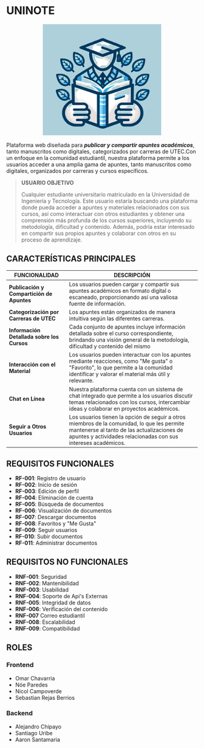 # UNINOTE
<p align="center">
  <img src="UNINOTE.png" alt="UNINOTE">
</p>

Plataforma web diseñada para ***publicar y compartir apuntes académicos***, tanto manuscritos como digitales, categorizados por carreras de UTEC.Con un enfoque en la comunidad estudiantil, nuestra plataforma permite a los usuarios acceder a una amplia gama de apuntes, tanto manuscritos como digitales, organizados por carreras y cursos específicos.


> **USUARIO OBJETIVO**
> 
> Cualquier estudiante universitario matriculado en la Universidad de Ingeniería y Tecnología. Este usuario estaría buscando una plataforma donde pueda acceder a apuntes y materiales relacionados 
con sus cursos, así como interactuar con otros estudiantes y obtener una comprensión más profunda de los cursos superiores, incluyendo su metodología, dificultad y contenido. 
Además, podría estar interesado en compartir sus propios apuntes y colaborar con otros en su proceso de aprendizaje.

## CARACTERÍSTICAS PRINCIPALES  

| FUNCIONALIDAD                         | DESCRIPCIÓN                                                                                                                                           |
|----------------------------------------|-----------------------------------------------------------------------------------------------------------------------------------------------------------|
| **Publicación y Compartición de Apuntes** | Los usuarios pueden cargar y compartir sus apuntes académicos en formato digital o escaneado, proporcionando así una valiosa fuente de información.    |
| **Categorización por Carreras de UTEC**   | Los apuntes están organizados de manera intuitiva según las diferentes carreras.                         |
| **Información Detallada sobre los Cursos** | Cada conjunto de apuntes incluye información detallada sobre el curso correspondiente, brindando una visión general de la metodología, dificultad y contenido del mismo|
| **Interacción con el Material**          | Los usuarios pueden interactuar con los apuntes mediante reacciones, como "Me gusta" o "Favorito", lo que permite a la comunidad identificar y valorar el material más útil y relevante. |
| **Chat en Línea**                          | Nuestra plataforma cuenta con un sistema de chat integrado que permite a los usuarios discutir temas relacionados con los cursos, intercambiar ideas y colaborar en proyectos académicos. |
| **Seguir a Otros Usuarios**                | Los usuarios tienen la opción de seguir a otros miembros de la comunidad, lo que les permite mantenerse al tanto de las actualizaciones de apuntes y actividades relacionadas con sus intereses académicos. |

## REQUISITOS FUNCIONALES
* **RF-001**: Registro de usuario
* **RF-002**: Inicio de sesión
* **RF-003**: Edición de perfil
* **RF-004**: Eliminación de cuenta
* **RF-005**: Búsqueda de documentos
* **RF-006**: Visualización de documentos
* **RF-007**: Descargar documentos
* **RF-008**: Favoritos y "Me Gusta"
* **RF-009**: Seguir usuarios
* **RF-010**: Subir documentos
* **RF-011**: Administrar documentos

## REQUISITOS NO FUNCIONALES
* **RNF-001**: Seguridad
* **RNF-002**: Mantenibilidad
* **RNF-003**: Usabilidad
* **RNF-004**: Soporte de Api's Externas
* **RNF-005**: Integridad de datos
* **RNF-006**: Verificación del contenido
* **RNF-007**  Correo estudiantil
* **RNF-008**: Escalabilidad
* **RNF-009**: Compatibilidad

## ROLES
### Frontend
- Omar Chavarria       
- Nóe Paredes
- Nicol Campoverde
- Sebastian Rejas Berrios
### Backend
- Alejandro Chipayo
- Santiago Uribe
- Aaron Santamaria

























